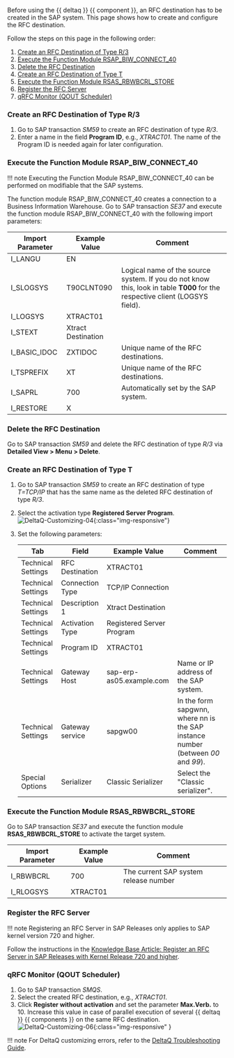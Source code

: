 
Before using the {{ deltaq }} {{ component }}, an RFC destination has to be created in the SAP system. 
This page shows how to create and configure the RFC destination.

Follow the steps on this page in the following order:

1. [Create an RFC Destination of Type R/3](#create-an-rfc-destination-of-type-r3)
2. [Execute the Function Module RSAP_BIW_CONNECT_40](#execute-the-function-module-rsap_biw_connect_40)
3. [Delete the RFC Destination ](#delete-the-rfc-destination)
4. [Create an RFC Destination of Type T](#create-an-rfc-destination-of-type-t)
5. [Execute the Function Module RSAS_RBWBCRL_STORE](#execute-the-function-module-rsas_rbwbcrl_store)
6. [Register the RFC Server](#register-the-rfc-server)
7. [qRFC Monitor (QOUT Scheduler)](#qrfc-monitor-qout-scheduler)

### Create an RFC Destination of Type R/3

1. Go to SAP transaction *SM59* to create an RFC destination of type *R/3*.
2. Enter a name in the field **Program ID**, e.g., *XTRACT01*.
The name of the Program ID is needed again for later configuration.

### Execute the Function Module RSAP_BIW_CONNECT_40

!!! note
	Executing the Function Module RSAP_BIW_CONNECT_40 can be performed on modifiable that the SAP systems.

The function module RSAP_BIW_CONNECT_40 creates a connection to a Business Information Warehouse.
Go to SAP transaction *SE37* and execute the function module RSAP_BIW_CONNECT_40 with the following import parameters: 


Import Parameter | Example Value | Comment
------------ | ------------- | ------------
I_LANGU | EN
I_SLOGSYS | T90CLNT090 | Logical name of the source system. If you do not know this, look in table **T000** for the respective client (LOGSYS field).
I_LOGSYS | XTRACT01 | 
I_STEXT | Xtract Destination
I_BASIC_IDOC | ZXTIDOC | Unique name of the RFC destinations.
I_TSPREFIX | XT | Unique name of the RFC destinations.
I_SAPRL | 700 | Automatically set by the SAP system.
I_RESTORE | X

### Delete the RFC Destination 

Go to SAP transaction *SM59* and delete the RFC destination of type *R/3* via **Detailed View > Menu > Delete**.

### Create an RFC Destination of Type T
1. Go to SAP transaction *SM59* to create an RFC destination of type *T=TCP/IP* that has the same name as the deleted RFC destination of type *R/3*.
2. Select the activation type **Registered Server Program**.<br>
![DeltaQ-Customizing-04](../../assets/images/documentation/sap-customization/DeltaQ-Customizing-04.png){:class="img-responsive"}
3. Set the following parameters:

	Tab | Field | Example Value | Comment
	---- | ------------ | ------------- | ------------
	Technical Settings | RFC Destination | XTRACT01 |
	Technical Settings | Connection Type | TCP/IP Connection |
	Technical Settings | Description 1| Xtract Destination | 
	Technical Settings | Activation Type | Registered Server Program |
	Technical Settings | Program ID | XTRACT01 |
	Technical Settings | Gateway Host | sap-erp-as05.example.com | Name or IP address of the SAP system.
	Technical Settings | Gateway service | sapgw00 | In the form sapgwnn, where nn is the SAP instance number (between *00* and *99*).
	Special Options | Serializer | Classic Serializer | Select the "Classic serializer".


### Execute the Function Module RSAS_RBWBCRL_STORE

Go to SAP transaction *SE37* and execute the function module **RSAS_RBWBCRL_STORE** to activate the target system.

Import Parameter | Example Value | Comment
------------ | ------------- | -------------
I_RBWBCRL | 700  | The current SAP system release number
I_RLOGSYS | XTRACT01

### Register the RFC Server  

!!! note
	Registering an RFC Server in SAP Releases only applies to SAP kernel version 720 and higher.

Follow the instructions in the [Knowledge Base Article: Register an RFC Server in SAP Releases with Kernel Release 720 and higher](../../knowledge-base/register-rfc-server-in-sap-releases-in-kernel-release-720-and-higher.md).



### qRFC Monitor (QOUT Scheduler)

1. Go to SAP transaction *SMQS*. 
2. Select the created RFC destination, e.g., *XTRACT01*. 
3. Click **Register without activation** and set the parameter **Max.Verb.** to 10. 
Increase this value in case of parallel execution of several {{ deltaq }} {{ components }} on the same RFC destination.<br>
![DeltaQ-Customizing-06](../../assets/images/documentation/sap-customization/DeltaQ-Customizing-06.png){:class="img-responsive" }

!!! note
	For DeltaQ customizing errors, refer to the [DeltaQ Troubleshooting Guide](https://support.theobald-software.com/helpdesk/KB/View/14424-deltaq-troubleshooting-guide).
